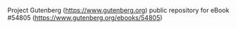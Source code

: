 Project Gutenberg (https://www.gutenberg.org) public repository for
eBook #54805 (https://www.gutenberg.org/ebooks/54805)
